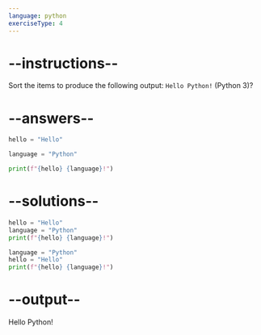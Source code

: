 ```yaml
---
language: python
exerciseType: 4
---
```


# --instructions--

Sort the items to produce the following output: `Hello Python!` (Python 3)?

# --answers--

```python
hello = "Hello"
```

```python
language = "Python"
```

```python
print(f"{hello} {language}!")
```

# --solutions--

```python
hello = "Hello"
language = "Python"
print(f"{hello} {language}!")
```

```python
language = "Python"
hello = "Hello"
print(f"{hello} {language}!")
```

# --output--

Hello Python!

